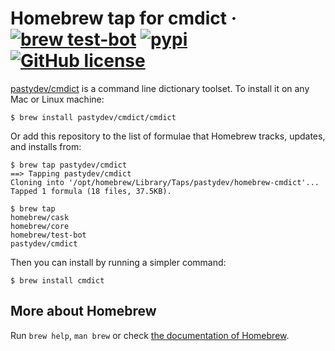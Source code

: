 # Homebrew tap for cmdict &middot; [![brew test-bot](https://github.com/pastydev/homebrew-cmdict/actions/workflows/tests.yml/badge.svg?branch=main)](https://github.com/pastydev/homebrew-cmdict/actions/workflows/tests.yml) [![pypi](https://badge.fury.io/py/cmdict.svg)](https://pypi.org/project/cmdict/) [![GitHub license](https://img.shields.io/badge/license-MIT-blue.svg)](https://github.com/pastydev/homebrew-cmdict/blob/main/LICENSE)

[pastydev/cmdict](https://pypi.org/project/cmdict/) is a command line dictionary toolset. To install it on any Mac or Linux machine:

```console
$ brew install pastydev/cmdict/cmdict
```

Or add this repository to the list of formulae that Homebrew tracks, updates, and installs from:

```console
$ brew tap pastydev/cmdict
==> Tapping pastydev/cmdict
Cloning into '/opt/homebrew/Library/Taps/pastydev/homebrew-cmdict'...
Tapped 1 formula (18 files, 37.5KB).

$ brew tap
homebrew/cask
homebrew/core
homebrew/test-bot
pastydev/cmdict
```

Then you can install by running a simpler command:

```console
$ brew install cmdict
```

## More about Homebrew

Run `brew help`, `man brew` or check [the documentation of Homebrew](https://docs.brew.sh).
